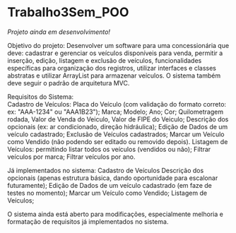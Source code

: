 # Trabalho3Sem_POO

*Projeto ainda em desenvolvimento!*

Objetivo do projeto:
  Desenvolver um software para uma concessionária que deve: cadastrar e gerenciar os veículos disponíveis para venda, permitir a inserção, edição, listagem e exclusão de veículos, funcionalidades específicas para organização dos registros, utilizar interfaces e classes abstratas e utilizar ArrayList para armazenar veículos.
  O sistema também deve seguir o padrão de arquitetura MVC.

Requisitos do Sistema:  
  Cadastro de Veículos: Placa do Veículo (com validação do formato correto: ex: "AAA-1234" ou "AAA1B23"); Marca; Modelo; Ano; Cor; Quilometragem rodada, Valor de Venda do Veiculo, Valor de FIPE do Veiculo; 
  Descrição dos opcionais (ex: ar condicionado, direção hidráulica); 
  Edição de Dados de um veículo cadastrado;
  Exclusão de Veículos cadastrados;
  Marcar um Veículo como Vendido (não podendo ser editado ou removido depois).
  Listagem de Veículos: permitindo listar todos os veículos (vendidos ou não); 
  Filtrar veículos por marca; 
  Filtrar veículos por ano.

Já implementados no sistema:
  Cadastro de Veículos
  Descrição dos opcionais (apenas estrutura básica, dando oportunidade para escalonar futuramente);
  Edição de Dados de um veículo cadastrado (em faze de testes no momento);
  Marcar um Veículo como Vendido;
  Listagem de Veículos;

O sistema ainda está aberto para modificações, especialmente melhoria e formatação de requisitos já implementados no sistema.
